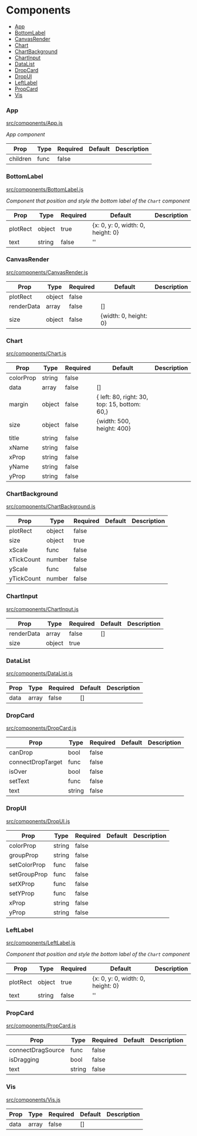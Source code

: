 # Components 

- [App](#App)
- [BottomLabel](#BottomLabel)
- [CanvasRender](#CanvasRender)
- [Chart](#Chart)
- [ChartBackground](#ChartBackground)
- [ChartInput](#ChartInput)
- [DataList](#DataList)
- [DropCard](#DropCard)
- [DropUI](#DropUI)
- [LeftLabel](#LeftLabel)
- [PropCard](#PropCard)
- [Vis](#Vis)

### App
[src/components/App.js](../src/components/App.js)

*App component*

Prop | Type | Required | Default | Description
---- | ---- | -------- | ------- | -----------
children | func | false |  | 


### BottomLabel
[src/components/BottomLabel.js](../src/components/BottomLabel.js)

*Component that position and style the bottom label of the `Chart` component*

Prop | Type | Required | Default | Description
---- | ---- | -------- | ------- | -----------
plotRect | object | true | {x: 0, y: 0, width: 0, height: 0} | 
text | string | false | '' | 


### CanvasRender
[src/components/CanvasRender.js](../src/components/CanvasRender.js)



Prop | Type | Required | Default | Description
---- | ---- | -------- | ------- | -----------
plotRect | object | false |  | 
renderData | array | false | [] | 
size | object | false | {width: 0, height: 0} | 


### Chart
[src/components/Chart.js](../src/components/Chart.js)



Prop | Type | Required | Default | Description
---- | ---- | -------- | ------- | -----------
colorProp | string | false |  | 
data | array | false | [] | 
margin | object | false | {  left: 80, right: 30,  top: 15, bottom: 60,} | 
size | object | false | {width: 500, height: 400} | 
title | string | false |  | 
xName | string | false |  | 
xProp | string | false |  | 
yName | string | false |  | 
yProp | string | false |  | 


### ChartBackground
[src/components/ChartBackground.js](../src/components/ChartBackground.js)



Prop | Type | Required | Default | Description
---- | ---- | -------- | ------- | -----------
plotRect | object | false |  | 
size | object | true |  | 
xScale | func | false |  | 
xTickCount | number | false |  | 
yScale | func | false |  | 
yTickCount | number | false |  | 


### ChartInput
[src/components/ChartInput.js](../src/components/ChartInput.js)



Prop | Type | Required | Default | Description
---- | ---- | -------- | ------- | -----------
renderData | array | false | [] | 
size | object | true |  | 


### DataList
[src/components/DataList.js](../src/components/DataList.js)



Prop | Type | Required | Default | Description
---- | ---- | -------- | ------- | -----------
data | array | false | [] | 


### DropCard
[src/components/DropCard.js](../src/components/DropCard.js)



Prop | Type | Required | Default | Description
---- | ---- | -------- | ------- | -----------
canDrop | bool | false |  | 
connectDropTarget | func | false |  | 
isOver | bool | false |  | 
setText | func | false |  | 
text | string | false |  | 


### DropUI
[src/components/DropUI.js](../src/components/DropUI.js)



Prop | Type | Required | Default | Description
---- | ---- | -------- | ------- | -----------
colorProp | string | false |  | 
groupProp | string | false |  | 
setColorProp | func | false |  | 
setGroupProp | func | false |  | 
setXProp | func | false |  | 
setYProp | func | false |  | 
xProp | string | false |  | 
yProp | string | false |  | 


### LeftLabel
[src/components/LeftLabel.js](../src/components/LeftLabel.js)

*Component that position and style the bottom label of the `Chart` component*

Prop | Type | Required | Default | Description
---- | ---- | -------- | ------- | -----------
plotRect | object | true | {x: 0, y: 0, width: 0, height: 0} | 
text | string | false | '' | 


### PropCard
[src/components/PropCard.js](../src/components/PropCard.js)



Prop | Type | Required | Default | Description
---- | ---- | -------- | ------- | -----------
connectDragSource | func | false |  | 
isDragging | bool | false |  | 
text | string | false |  | 


### Vis
[src/components/Vis.js](../src/components/Vis.js)



Prop | Type | Required | Default | Description
---- | ---- | -------- | ------- | -----------
data | array | false | [] | 

